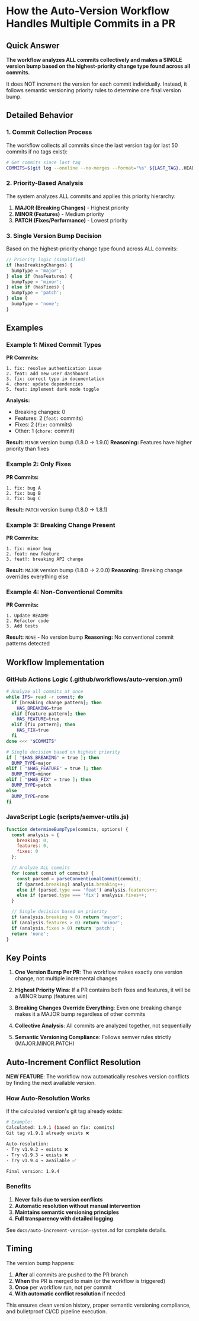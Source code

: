 # How the Auto-Version Workflow Handles Multiple Commits in a PR

## Quick Answer

**The workflow analyzes ALL commits collectively and makes a SINGLE version bump based on the highest-priority change type found across all commits.**

It does NOT increment the version for each commit individually. Instead, it follows semantic versioning priority rules to determine one final version bump.

## Detailed Behavior

### 1. Commit Collection Process

The workflow collects all commits since the last version tag (or last 50 commits if no tags exist):

```bash
# Get commits since last tag
COMMITS=$(git log --oneline --no-merges --format="%s" ${LAST_TAG}..HEAD)
```

### 2. Priority-Based Analysis

The system analyzes ALL commits and applies this priority hierarchy:

1. **MAJOR (Breaking Changes)** - Highest priority
2. **MINOR (Features)** - Medium priority  
3. **PATCH (Fixes/Performance)** - Lowest priority

### 3. Single Version Bump Decision

Based on the highest-priority change type found across ALL commits:

```javascript
// Priority logic (simplified)
if (hasBreakingChanges) {
  bumpType = 'major';
} else if (hasFeatures) {
  bumpType = 'minor';
} else if (hasFixes) {
  bumpType = 'patch';
} else {
  bumpType = 'none';
}
```

## Examples

### Example 1: Mixed Commit Types
**PR Commits:**
```
1. fix: resolve authentication issue
2. feat: add new user dashboard  
3. fix: correct typo in documentation
4. chore: update dependencies
5. feat: implement dark mode toggle
```

**Analysis:**
- Breaking changes: 0
- Features: 2 (`feat:` commits)
- Fixes: 2 (`fix:` commits)
- Other: 1 (`chore:` commit)

**Result:** `MINOR` version bump (1.8.0 → 1.9.0)
**Reasoning:** Features have higher priority than fixes

### Example 2: Only Fixes
**PR Commits:**
```
1. fix: bug A
2. fix: bug B  
3. fix: bug C
```

**Result:** `PATCH` version bump (1.8.0 → 1.8.1)

### Example 3: Breaking Change Present
**PR Commits:**
```
1. fix: minor bug
2. feat: new feature
3. feat!: breaking API change
```

**Result:** `MAJOR` version bump (1.8.0 → 2.0.0)
**Reasoning:** Breaking change overrides everything else

### Example 4: Non-Conventional Commits
**PR Commits:**
```
1. Update README
2. Refactor code
3. Add tests
```

**Result:** `NONE` - No version bump
**Reasoning:** No conventional commit patterns detected

## Workflow Implementation

### GitHub Actions Logic (.github/workflows/auto-version.yml)

```bash
# Analyze all commits at once
while IFS= read -r commit; do
  if [breaking change pattern]; then
    HAS_BREAKING=true
  elif [feature pattern]; then
    HAS_FEATURE=true
  elif [fix pattern]; then
    HAS_FIX=true
  fi
done <<< "$COMMITS"

# Single decision based on highest priority
if [ "$HAS_BREAKING" = true ]; then
  BUMP_TYPE=major
elif [ "$HAS_FEATURE" = true ]; then
  BUMP_TYPE=minor
elif [ "$HAS_FIX" = true ]; then
  BUMP_TYPE=patch
else
  BUMP_TYPE=none
fi
```

### JavaScript Logic (scripts/semver-utils.js)

```javascript
function determineBumpType(commits, options) {
  const analysis = {
    breaking: 0,
    features: 0,
    fixes: 0
  };

  // Analyze ALL commits
  for (const commit of commits) {
    const parsed = parseConventionalCommit(commit);
    if (parsed.breaking) analysis.breaking++;
    else if (parsed.type === 'feat') analysis.features++;
    else if (parsed.type === 'fix') analysis.fixes++;
  }

  // Single decision based on priority
  if (analysis.breaking > 0) return 'major';
  if (analysis.features > 0) return 'minor';
  if (analysis.fixes > 0) return 'patch';
  return 'none';
}
```

## Key Points

1. **One Version Bump Per PR**: The workflow makes exactly one version change, not multiple incremental changes

2. **Highest Priority Wins**: If a PR contains both fixes and features, it will be a MINOR bump (features win)

3. **Breaking Changes Override Everything**: Even one breaking change makes it a MAJOR bump regardless of other commits

4. **Collective Analysis**: All commits are analyzed together, not sequentially

5. **Semantic Versioning Compliance**: Follows semver rules strictly (MAJOR.MINOR.PATCH)

## Auto-Increment Conflict Resolution

**NEW FEATURE**: The workflow now automatically resolves version conflicts by finding the next available version.

### How Auto-Resolution Works

If the calculated version's git tag already exists:

```bash
# Example:
Calculated: 1.9.1 (based on fix: commits)
Git tag v1.9.1 already exists ❌

Auto-resolution:
- Try v1.9.2 → exists ❌
- Try v1.9.3 → exists ❌
- Try v1.9.4 → available ✅

Final version: 1.9.4
```

### Benefits

1. **Never fails due to version conflicts**
2. **Automatic resolution without manual intervention**
3. **Maintains semantic versioning principles**
4. **Full transparency with detailed logging**

See `docs/auto-increment-version-system.md` for complete details.

## Timing

The version bump happens:
1. **After** all commits are pushed to the PR branch
2. **When** the PR is merged to main (or the workflow is triggered)
3. **Once** per workflow run, not per commit
4. **With automatic conflict resolution** if needed

This ensures clean version history, proper semantic versioning compliance, and bulletproof CI/CD pipeline execution.
